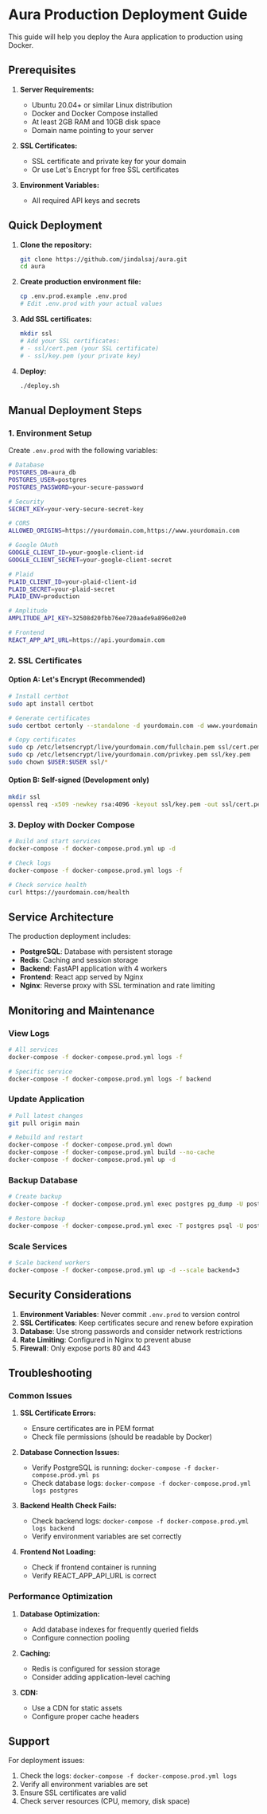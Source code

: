 # Aura Production Deployment Guide

This guide will help you deploy the Aura application to production using Docker.

## Prerequisites

1. **Server Requirements:**
   - Ubuntu 20.04+ or similar Linux distribution
   - Docker and Docker Compose installed
   - At least 2GB RAM and 10GB disk space
   - Domain name pointing to your server

2. **SSL Certificates:**
   - SSL certificate and private key for your domain
   - Or use Let's Encrypt for free SSL certificates

3. **Environment Variables:**
   - All required API keys and secrets

## Quick Deployment

1. **Clone the repository:**
   ```bash
   git clone https://github.com/jindalsaj/aura.git
   cd aura
   ```

2. **Create production environment file:**
   ```bash
   cp .env.prod.example .env.prod
   # Edit .env.prod with your actual values
   ```

3. **Add SSL certificates:**
   ```bash
   mkdir ssl
   # Add your SSL certificates:
   # - ssl/cert.pem (your SSL certificate)
   # - ssl/key.pem (your private key)
   ```

4. **Deploy:**
   ```bash
   ./deploy.sh
   ```

## Manual Deployment Steps

### 1. Environment Setup

Create `.env.prod` with the following variables:

```bash
# Database
POSTGRES_DB=aura_db
POSTGRES_USER=postgres
POSTGRES_PASSWORD=your-secure-password

# Security
SECRET_KEY=your-very-secure-secret-key

# CORS
ALLOWED_ORIGINS=https://yourdomain.com,https://www.yourdomain.com

# Google OAuth
GOOGLE_CLIENT_ID=your-google-client-id
GOOGLE_CLIENT_SECRET=your-google-client-secret

# Plaid
PLAID_CLIENT_ID=your-plaid-client-id
PLAID_SECRET=your-plaid-secret
PLAID_ENV=production

# Amplitude
AMPLITUDE_API_KEY=32508d20fbb76ee720aade9a896e02e0

# Frontend
REACT_APP_API_URL=https://api.yourdomain.com
```

### 2. SSL Certificates

#### Option A: Let's Encrypt (Recommended)
```bash
# Install certbot
sudo apt install certbot

# Generate certificates
sudo certbot certonly --standalone -d yourdomain.com -d www.yourdomain.com

# Copy certificates
sudo cp /etc/letsencrypt/live/yourdomain.com/fullchain.pem ssl/cert.pem
sudo cp /etc/letsencrypt/live/yourdomain.com/privkey.pem ssl/key.pem
sudo chown $USER:$USER ssl/*
```

#### Option B: Self-signed (Development only)
```bash
mkdir ssl
openssl req -x509 -newkey rsa:4096 -keyout ssl/key.pem -out ssl/cert.pem -days 365 -nodes
```

### 3. Deploy with Docker Compose

```bash
# Build and start services
docker-compose -f docker-compose.prod.yml up -d

# Check logs
docker-compose -f docker-compose.prod.yml logs -f

# Check service health
curl https://yourdomain.com/health
```

## Service Architecture

The production deployment includes:

- **PostgreSQL**: Database with persistent storage
- **Redis**: Caching and session storage
- **Backend**: FastAPI application with 4 workers
- **Frontend**: React app served by Nginx
- **Nginx**: Reverse proxy with SSL termination and rate limiting

## Monitoring and Maintenance

### View Logs
```bash
# All services
docker-compose -f docker-compose.prod.yml logs -f

# Specific service
docker-compose -f docker-compose.prod.yml logs -f backend
```

### Update Application
```bash
# Pull latest changes
git pull origin main

# Rebuild and restart
docker-compose -f docker-compose.prod.yml down
docker-compose -f docker-compose.prod.yml build --no-cache
docker-compose -f docker-compose.prod.yml up -d
```

### Backup Database
```bash
# Create backup
docker-compose -f docker-compose.prod.yml exec postgres pg_dump -U postgres aura_db > backup.sql

# Restore backup
docker-compose -f docker-compose.prod.yml exec -T postgres psql -U postgres aura_db < backup.sql
```

### Scale Services
```bash
# Scale backend workers
docker-compose -f docker-compose.prod.yml up -d --scale backend=3
```

## Security Considerations

1. **Environment Variables**: Never commit `.env.prod` to version control
2. **SSL Certificates**: Keep certificates secure and renew before expiration
3. **Database**: Use strong passwords and consider network restrictions
4. **Rate Limiting**: Configured in Nginx to prevent abuse
5. **Firewall**: Only expose ports 80 and 443

## Troubleshooting

### Common Issues

1. **SSL Certificate Errors:**
   - Ensure certificates are in PEM format
   - Check file permissions (should be readable by Docker)

2. **Database Connection Issues:**
   - Verify PostgreSQL is running: `docker-compose -f docker-compose.prod.yml ps`
   - Check database logs: `docker-compose -f docker-compose.prod.yml logs postgres`

3. **Backend Health Check Fails:**
   - Check backend logs: `docker-compose -f docker-compose.prod.yml logs backend`
   - Verify environment variables are set correctly

4. **Frontend Not Loading:**
   - Check if frontend container is running
   - Verify REACT_APP_API_URL is correct

### Performance Optimization

1. **Database Optimization:**
   - Add database indexes for frequently queried fields
   - Configure connection pooling

2. **Caching:**
   - Redis is configured for session storage
   - Consider adding application-level caching

3. **CDN:**
   - Use a CDN for static assets
   - Configure proper cache headers

## Support

For deployment issues:
1. Check the logs: `docker-compose -f docker-compose.prod.yml logs`
2. Verify all environment variables are set
3. Ensure SSL certificates are valid
4. Check server resources (CPU, memory, disk space)
